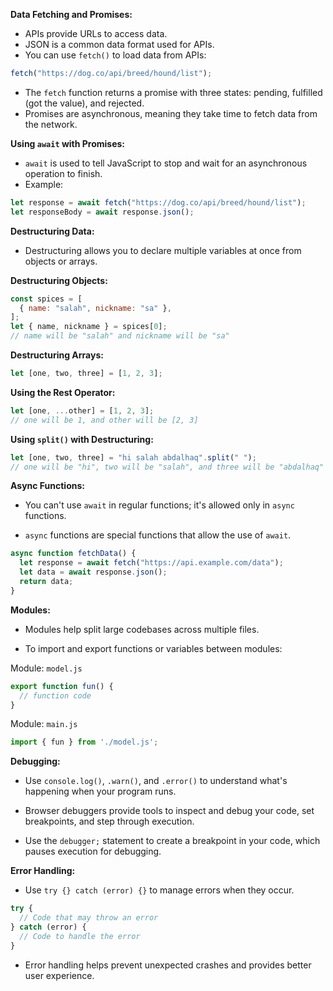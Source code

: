 **Data Fetching and Promises:**

- APIs provide URLs to access data.
- JSON is a common data format used for APIs.
- You can use `fetch()` to load data from APIs:
```javascript
fetch("https://dog.co/api/breed/hound/list");
```

- The `fetch` function returns a promise with three states: pending, fulfilled (got the value), and rejected.
- Promises are asynchronous, meaning they take time to fetch data from the network.

**Using `await` with Promises:**

- `await` is used to tell JavaScript to stop and wait for an asynchronous operation to finish.
- Example:
```javascript
let response = await fetch("https://dog.co/api/breed/hound/list");
let responseBody = await response.json();
```

**Destructuring Data:**

- Destructuring allows you to declare multiple variables at once from objects or arrays.

**Destructuring Objects:**

```javascript
const spices = [
  { name: "salah", nickname: "sa" },
];
let { name, nickname } = spices[0];
// name will be "salah" and nickname will be "sa"
```

**Destructuring Arrays:**

```javascript
let [one, two, three] = [1, 2, 3];
```

**Using the Rest Operator:**

```javascript
let [one, ...other] = [1, 2, 3];
// one will be 1, and other will be [2, 3]
```

**Using `split()` with Destructuring:**

```javascript
let [one, two, three] = "hi salah abdalhaq".split(" ");
// one will be "hi", two will be "salah", and three will be "abdalhaq"
```

**Async Functions:**

- You can't use `await` in regular functions; it's allowed only in `async` functions.

- `async` functions are special functions that allow the use of `await`.

```javascript
async function fetchData() {
  let response = await fetch("https://api.example.com/data");
  let data = await response.json();
  return data;
}
```

**Modules:**

- Modules help split large codebases across multiple files.

- To import and export functions or variables between modules:

Module: `model.js`
```javascript
export function fun() {
  // function code
}
```

Module: `main.js`
```javascript
import { fun } from './model.js';
```

**Debugging:**

- Use `console.log()`, `.warn()`, and `.error()` to understand what's happening when your program runs.

- Browser debuggers provide tools to inspect and debug your code, set breakpoints, and step through execution.

- Use the `debugger;` statement to create a breakpoint in your code, which pauses execution for debugging.

**Error Handling:**

- Use `try {} catch (error) {}` to manage errors when they occur.

```javascript
try {
  // Code that may throw an error
} catch (error) {
  // Code to handle the error
}
```

- Error handling helps prevent unexpected crashes and provides better user experience.
